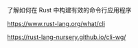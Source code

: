了解如何在 Rust 中构建有效的命令行应用程序

https://www.rust-lang.org/what/cli

https://rust-lang-nursery.github.io/cli-wg/